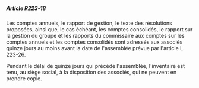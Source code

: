 ##### Article R223-18

Les comptes annuels, le rapport de gestion, le texte des résolutions proposées, ainsi que, le cas échéant, les comptes consolidés, le rapport sur la gestion du groupe et les rapports du commissaire aux comptes sur les comptes annuels et les comptes consolidés sont adressés aux associés quinze jours au moins avant la date de l'assemblée prévue par l'article L. 223-26.

Pendant le délai de quinze jours qui précède l'assemblée, l'inventaire est tenu, au siège social, à la disposition des associés, qui ne peuvent en prendre copie.

